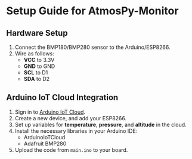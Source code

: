 # Setup Guide for AtmosPy-Monitor

## Hardware Setup
1. Connect the BMP180/BMP280 sensor to the Arduino/ESP8266.
2. Wire as follows:
   - **VCC** to 3.3V
   - **GND** to GND
   - **SCL** to D1
   - **SDA** to D2

## Arduino IoT Cloud Integration
1. Sign in to [Arduino IoT Cloud](https://create.arduino.cc/iot).
2. Create a new device, and add your ESP8266.
3. Set up variables for **temperature**, **pressure**, and **altitude** in the cloud.
4. Install the necessary libraries in your Arduino IDE:
   - ArduinoIoTCloud
   - Adafruit BMP280
5. Upload the code from `main.ino` to your board.
